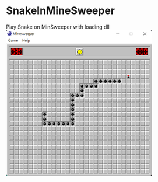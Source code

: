 # SnakeInMineSweeper
Play Snake on MinSweeper with loading dll
<img src = "https://github.com/LiMinChu914/SnakeInMineSweeper/blob/main/screenshot.png" width = "400" height = "400">
